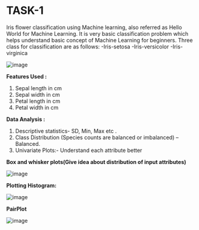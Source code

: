# TASK-1
Iris flower classification using Machine learning, also referred as Hello World for Machine Learning. It is very basic classification problem which helps understand basic concept of Machine Learning for beginners.
Three class for classification are as follows:
-Iris-setosa
-Iris-versicolor
-Iris-virginica

![image](https://github.com/Harshitha-Chalumuri/LGMVIP/assets/124804800/49083c79-323d-4cfd-869c-8e38ae4ddbf1)


**Features Used :**
1. Sepal length in cm 
2. Sepal width in cm 
3. Petal length in cm 
4. Petal width in cm

**Data Analysis :**
1. Descriptive statistics- SD, Min, Max etc .
2. Class Distribution (Species counts are balanced or imbalanced) – Balanced.
3. Univariate Plots:- Understand each attribute better

**Box and whisker plots(Give idea about distribution of input attributes)**



![image](https://github.com/Harshitha-Chalumuri/LGMVIP/assets/124804800/e0cf6bd0-860c-47f2-8f90-ffd53ec82c02)


**Plotting Histogram:**

![image](https://github.com/Harshitha-Chalumuri/LGMVIP/assets/124804800/f96d906f-5d79-4de0-8152-6cf6afa18790)


**PairPlot**

![image](https://github.com/Harshitha-Chalumuri/LGMVIP/assets/124804800/ab53742d-8624-41c2-ba72-73b8e94ec3cd)















